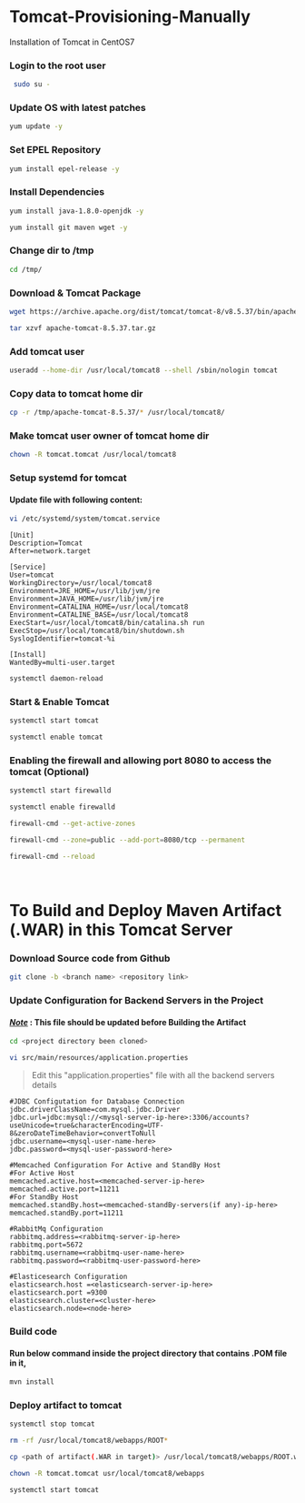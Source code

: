 # Tomcat-Provisioning-Manually
Installation of Tomcat in CentOS7
### Login to the root user
 ```sh
  sudo su -
 ```
 ### Update OS with latest patches
  ```sh
  yum update -y
  ```
  ### Set EPEL Repository
  ```sh
  yum install epel-release -y 
  ```
  ### Install Dependencies
  ```sh
  yum install java-1.8.0-openjdk -y
  ```
  ```sh
  yum install git maven wget -y
  ```
  ### Change dir to /tmp
  ```sh
  cd /tmp/
  ```
  ### Download & Tomcat Package
  ```sh
  wget https://archive.apache.org/dist/tomcat/tomcat-8/v8.5.37/bin/apache-tomcat-8.5.37.tar.gz
  ```
  ```sh
  tar xzvf apache-tomcat-8.5.37.tar.gz
  ```
  ### Add tomcat user
  ```sh
  useradd --home-dir /usr/local/tomcat8 --shell /sbin/nologin tomcat
  ```
  ### Copy data to tomcat home dir
  ```sh
  cp -r /tmp/apache-tomcat-8.5.37/* /usr/local/tomcat8/
  ```
  ### Make tomcat user owner of tomcat home dir
  ```sh
  chown -R tomcat.tomcat /usr/local/tomcat8
  ```
  ### Setup systemd for tomcat
  #### Update file with following content:
  ```sh
  vi /etc/systemd/system/tomcat.service
  ```
  ~~~
  [Unit]
  Description=Tomcat
  After=network.target 
  
  [Service]
  User=tomcat
  WorkingDirectory=/usr/local/tomcat8
  Environment=JRE_HOME=/usr/lib/jvm/jre
  Environment=JAVA_HOME=/usr/lib/jvm/jre
  Environment=CATALINA_HOME=/usr/local/tomcat8
  Environment=CATALINE_BASE=/usr/local/tomcat8
  ExecStart=/usr/local/tomcat8/bin/catalina.sh run
  ExecStop=/usr/local/tomcat8/bin/shutdown.sh
  SyslogIdentifier=tomcat-%i 
  
  [Install]
  WantedBy=multi-user.target
  ~~~
  ```sh
  systemctl daemon-reload
  ```
  ### Start & Enable Tomcat
  ```sh
  systemctl start tomcat
  ```
  ```sh
  systemctl enable tomcat
  ```
  ### Enabling the firewall and allowing port 8080 to access the tomcat (Optional)
  ```sh
  systemctl start firewalld
  ```
  ```sh
  systemctl enable firewalld
  ```
  ```sh
  firewall-cmd --get-active-zones
  ```
  ```sh
  firewall-cmd --zone=public --add-port=8080/tcp --permanent
  ```
  ```sh
  firewall-cmd --reload
  ```
  <br>
  
  # To Build and Deploy Maven Artifact (.WAR) in this Tomcat Server
  ### Download Source code from Github
  ```sh
  git clone -b <branch name> <repository link>
  ```
  ### Update Configuration for Backend Servers in the Project
  #### <ins> *Note*</ins>  : This file should be updated before Building the Artifact <br>
  ```sh
  cd <project directory been cloned>  
  ```
  ```sh
  vi src/main/resources/application.properties
  ```
  > Edit this "application.properties" file with all the backend servers details
~~~
#JDBC Configutation for Database Connection
jdbc.driverClassName=com.mysql.jdbc.Driver
jdbc.url=jdbc:mysql://<mysql-server-ip-here>:3306/accounts?useUnicode=true&characterEncoding=UTF-8&zeroDateTimeBehavior=convertToNull
jdbc.username=<mysql-user-name-here>
jdbc.password=<mysql-user-password-here>

#Memcached Configuration For Active and StandBy Host
#For Active Host
memcached.active.host=<memcached-server-ip-here>
memcached.active.port=11211
#For StandBy Host
memcached.standBy.host=<memcached-standBy-servers(if any)-ip-here>
memcached.standBy.port=11211

#RabbitMq Configuration
rabbitmq.address=<rabbitmq-server-ip-here>
rabbitmq.port=5672
rabbitmq.username=<rabbitmq-user-name-here>
rabbitmq.password=<rabbitmq-user-password-here>

#Elasticesearch Configuration
elasticsearch.host =<elasticsearch-server-ip-here>
elasticsearch.port =9300
elasticsearch.cluster=<cluster-here>
elasticsearch.node=<node-here>
~~~
 
  
  ### Build code
  #### Run below command inside the project directory that contains .POM file in it,
  ```sh
  mvn install 
  ```
  ### Deploy artifact to tomcat 
  ```sh
  systemctl stop tomcat
  ```
  ```sh
  rm -rf /usr/local/tomcat8/webapps/ROOT*
  ```
  ```sh
  cp <path of artifact(.WAR in target)> /usr/local/tomcat8/webapps/ROOT.war
  ```
  ```sh
  chown -R tomcat.tomcat usr/local/tomcat8/webapps
  ```
  ```sh
  systemctl start tomcat
  ```

  
  
 
